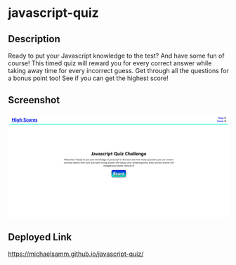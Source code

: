 # javascript-quiz

## Description
Ready to put your Javascript knowledge to the test? And have some fun of course! This timed quiz will reward you for every correct answer while taking away time for every incorrect guess. Get through all the questions for a bonus point too! See if you can get the highest score!

## Screenshot
![image](./assets/images/quiz-screenshot.png)

## Deployed Link
https://michaelsamm.github.io/javascript-quiz/